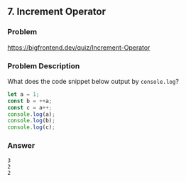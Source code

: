 ## 7. Increment Operator

### Problem

https://bigfrontend.dev/quiz/Increment-Operator

### Problem Description

What does the code snippet below output by `console.log`?

```js
let a = 1;
const b = ++a;
const c = a++;
console.log(a);
console.log(b);
console.log(c);
```

### Answer

```
3
2
2
```
